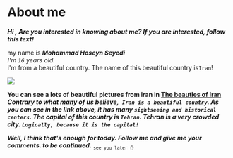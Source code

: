 # About me
**_Hi , Are you interested in knowing about me?  If you are interested, follow this text!_**  

my name is **_Mohammad Hoseyn Seyedi_**  
_I'm `16` years old._  
I'm from a beautiful country. The name of this beautiful country is`Iran`!  

![](https://assets.cntraveller.in/photos/60ba1acebfe773a828a46ade/16:9/w_1024%2Cc_limit/Iran-cultural-sites-1366x768.jpg)
 
**You can see a lots of beautiful pictures from iran in [The beauties of Iran](https://www.thediaryofanomad.com/most-beautiful-places-in-iran-itinerary/)**  
___Contrary to what many of us believe,` Iran is a beautiful country`. As you can see in the link above, it has many `sightseeing and historical centers`. The capital of this country is `Tehran`. Tehran is a very crowded city. `Logically, because it is the capital!`___  

___Well, I think that's enough for today. Follow me and give me your comments. to be continued.___
<sub>`see you later ✋ `</sub>  
